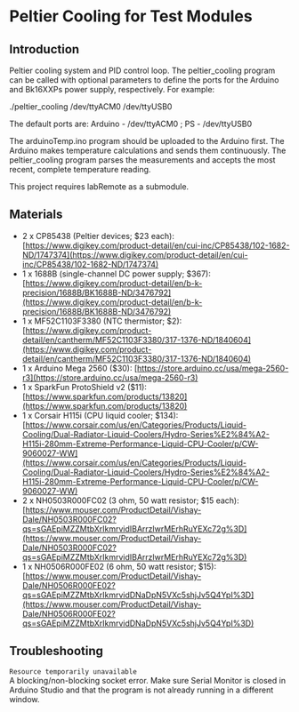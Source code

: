 # Peltier Cooling for Test Modules
## Introduction
Peltier cooling system and PID control loop. The peltier_cooling program can be called with optional parameters to define the ports for the Arduino and Bk16XXPs power supply, respectively. For example:

./peltier_cooling /dev/ttyACM0 /dev/ttyUSB0

The default ports are: Arduino - /dev/ttyACM0 ; PS - /dev/ttyUSB0

The arduinoTemp.ino program should be uploaded to the Arduino first. The Arduino makes temperature calculations and sends them continuously. The peltier_cooling program parses the measurements and accepts the most recent, complete temperature reading.

This project requires labRemote as a submodule.

## Materials
* 2 x CP85438 (Peltier devices; $23 each): [https://www.digikey.com/product-detail/en/cui-inc/CP85438/102-1682-ND/1747374](https://www.digikey.com/product-detail/en/cui-inc/CP85438/102-1682-ND/1747374)
* 1 x 1688B (single-channel DC power supply; $367): [https://www.digikey.com/product-detail/en/b-k-precision/1688B/BK1688B-ND/3476792](https://www.digikey.com/product-detail/en/b-k-precision/1688B/BK1688B-ND/3476792)
* 1 x MF52C1103F3380 (NTC thermistor; $2): [https://www.digikey.com/product-detail/en/cantherm/MF52C1103F3380/317-1376-ND/1840604](https://www.digikey.com/product-detail/en/cantherm/MF52C1103F3380/317-1376-ND/1840604)
* 1 x Arduino Mega 2560 ($30): [https://store.arduino.cc/usa/mega-2560-r3](https://store.arduino.cc/usa/mega-2560-r3)
* 1 x SparkFun ProtoShield v2 ($11): [https://www.sparkfun.com/products/13820](https://www.sparkfun.com/products/13820)
* 1 x Corsair H115i (CPU liquid cooler; $134): [https://www.corsair.com/us/en/Categories/Products/Liquid-Cooling/Dual-Radiator-Liquid-Coolers/Hydro-Series%E2%84%A2-H115i-280mm-Extreme-Performance-Liquid-CPU-Cooler/p/CW-9060027-WW](https://www.corsair.com/us/en/Categories/Products/Liquid-Cooling/Dual-Radiator-Liquid-Coolers/Hydro-Series%E2%84%A2-H115i-280mm-Extreme-Performance-Liquid-CPU-Cooler/p/CW-9060027-WW)
* 2 x NH0503R000FC02 (3 ohm, 50 watt resistor; $15 each): [https://www.mouser.com/ProductDetail/Vishay-Dale/NH0503R000FC02?qs=sGAEpiMZZMtbXrIkmrvidIBArrzlwrMErhRuYEXc72g%3D](https://www.mouser.com/ProductDetail/Vishay-Dale/NH0503R000FC02?qs=sGAEpiMZZMtbXrIkmrvidIBArrzlwrMErhRuYEXc72g%3D)
* 1 x NH0506R000FE02 (6 ohm, 50 watt resistor; $15): [https://www.mouser.com/ProductDetail/Vishay-Dale/NH0506R000FE02?qs=sGAEpiMZZMtbXrIkmrvidDNaDpN5VXc5shjJv5Q4YpI%3D](https://www.mouser.com/ProductDetail/Vishay-Dale/NH0506R000FE02?qs=sGAEpiMZZMtbXrIkmrvidDNaDpN5VXc5shjJv5Q4YpI%3D)

## Troubleshooting
`Resource temporarily unavailable`  
A blocking/non-blocking socket error. Make sure Serial Monitor is closed in Arduino Studio and that the program is not already running in a different window.